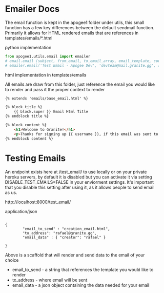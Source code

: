 # Emailer Docs
The email function is kept in the apogee1 folder under utils, this small function has a few key differences
between the default sendmail function. Primarily it allows for HTML rendered emails that are references in templates/emails/\*.html

python implementation 
```python
from apogee1.utils.email import emailer
# email.email (subject, from_email, to_email_array, email_template, context)
# emailer.email('Test Email - Apogee Dev', 'devteam@mail.granite.gg', ['rafael@granite.gg'], 'event_reminder_email.html', {"username" : "rafael"})

```

html implementation in templates/emails

All emails are draw from this folder, just reference the email you would like to render and pass it the proper context to render
```html
{% extends 'emails/base_email.html' %}

{% block title %}
    {{ block.super }} Email Html Title
{% endblock title %}

{% block content %}
	<h1>Welcome to Granite!</h1>
	<p>Thanks for signing up {{ username }}, if this email was sent to you by mistake or you did not sign up for Granite please disregard.</p>
{% endblock content %}

```

# Testing Emails
An endpoint exists here at /test_email/ to use locally or on your private heroku servers, by default it is disabled
but you can activate it via setting DISABLE_TEST_EMAILS=FALSE in your enviorment settings. It's important that you 
disable this setting after using it, as it allows people to send email as us.

http://localhost:8000/test_email/

application/json
```

{
        "email_to_send" : "creation_email.html",
        "to_address": "rafael@granite.gg",
        "email_data" : { "creator": "rafael" }

}

```

Above is a scaffold that will render and send data to the email of your choice
* email_to_send - a string that references the template you would like to render
* to_address - where email will be sent
* email_data - a json object containing the data needed for your email
